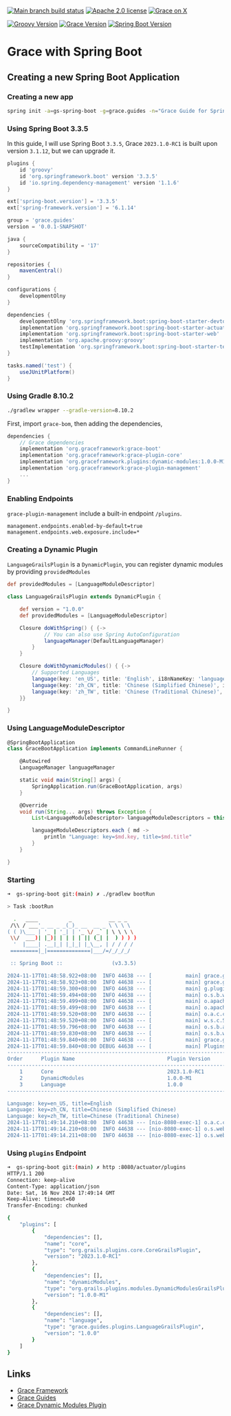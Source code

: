 [![Main branch build status](https://github.com/grace-guides/gs-spring-boot/workflows/Grace%20CI/badge.svg?style=flat)](https://github.com/grace-guides/gs-spring-boot/actions?query=workflow%3A%Grace+CI%22)
[![Apache 2.0 license](https://img.shields.io/badge/License-APACHE%202.0-green.svg?logo=APACHE&style=flat)](https://opensource.org/licenses/Apache-2.0)
[![Grace on X](https://img.shields.io/twitter/follow/graceframework?style=social)](https://twitter.com/graceframework)

[![Groovy Version](https://img.shields.io/badge/Groovy-4.0.24-blue?style=flat&color=4298b8)](https://groovy-lang.org/releasenotes/groovy-4.0.html)
[![Grace Version](https://img.shields.io/badge/Grace-2023.1.0-blue?style=flat&color=f49b06)](https://github.com/graceframework/grace-framework/releases/tag/v2023.1.0-RC1)
[![Spring Boot Version](https://img.shields.io/badge/Spring_Boot-3.3.5-blue?style=flat&color=6db33f)](https://github.com/spring-projects/spring-boot/releases)

# Grace with Spring Boot

## Creating a new Spring Boot Application

### Creating a new app

```bash
spring init -a=gs-spring-boot -g=grace.guides -n="Grace Guide for Spring Boot" --description="Spring Boot Application with Grace Plugins" --package-name=grace.guides -l=groovy --build=gradle --format=project -t=gradle-project -d=devtools,actuator,web -x
```

### Using Spring Boot 3.3.5

In this guide, I will use Spring Boot `3.3.5`, Grace `2023.1.0-RC1` is built upon version `3.1.12`, but we can upgrade it.

```gradle
plugins {
	id 'groovy'
	id 'org.springframework.boot' version '3.3.5'
	id 'io.spring.dependency-management' version '1.1.6'
}

ext['spring-boot.version'] = '3.3.5'
ext['spring-framework.version'] = '6.1.14'

group = 'grace.guides'
version = '0.0.1-SNAPSHOT'

java {
	sourceCompatibility = '17'
}

repositories {
	mavenCentral()
}

configurations {
	developmentOlny
}

dependencies {
	developmentOlny 'org.springframework.boot:spring-boot-starter-devtools'
	implementation 'org.springframework.boot:spring-boot-starter-actuator'
	implementation 'org.springframework.boot:spring-boot-starter-web'
	implementation 'org.apache.groovy:groovy'
	testImplementation 'org.springframework.boot:spring-boot-starter-test'
}

tasks.named('test') {
	useJUnitPlatform()
}

```

### Using Gradle 8.10.2

```bash
./gradlew wrapper --gradle-version=8.10.2
```

First, import `grace-bom`, then adding the dependencies,

```gradle
dependencies {
	// Grace dependencies
	implementation 'org.graceframework:grace-boot'
	implementation 'org.graceframework:grace-plugin-core'
	implementation 'org.graceframework.plugins:dynamic-modules:1.0.0-M1'
	implementation 'org.graceframework:grace-plugin-management'
    ...
}
```

### Enabling Endpoints

`grace-plugin-management` include a built-in endpoint `/plugins`.

```properties
management.endpoints.enabled-by-default=true
management.endpoints.web.exposure.include=*
```

### Creating a Dynamic Plugin

`LanguageGrailsPlugin` is a `DynamicPlugin`, you can register dynamic modules by providing `providedModules`

```groovy
def providedModules = [LanguageModuleDescriptor]
```

```groovy
class LanguageGrailsPlugin extends DynamicPlugin {

    def version = "1.0.0"
    def providedModules = [LanguageModuleDescriptor]

    Closure doWithSpring() { {->
            // You can also use Spring AutoConfiguration
            languageManager(DefaultLanguageManager)
        }
    }

    Closure doWithDynamicModules() { {->
        // Supported Languages
        language(key: 'en_US', title: 'English', i18nNameKey: 'languages.en_US')
        language(key: 'zh_CN', title: 'Chinese (Simplified Chinese)', i18nNameKey: 'languages.zh_CN')
        language(key: 'zh_TW', title: 'Chinese (Traditional Chinese)', i18nNameKey: 'languages.zh_TW', enabled: true)
    }}

}
```

### Using LanguageModuleDescriptor

```groovy
@SpringBootApplication
class GraceBootApplication implements CommandLineRunner {

	@Autowired
	LanguageManager languageManager

	static void main(String[] args) {
		SpringApplication.run(GraceBootApplication, args)
	}

	@Override
	void run(String... args) throws Exception {
		List<LanguageModuleDescriptor> languageModuleDescriptors = this.languageManager.getLanguages()

		languageModuleDescriptors.each { md ->
			println "Language: key=$md.key, title=$md.title"
		}
	}

}
```

### Starting

```bash
➜  gs-spring-boot git:(main) ✗ ./gradlew bootRun

> Task :bootRun

  .   ____          _            __ _ _
 /\\ / ___'_ __ _ _(_)_ __  __ _ \ \ \ \
( ( )\___ | '_ | '_| | '_ \/ _` | \ \ \ \
 \\/  ___)| |_)| | | | | || (_| |  ) ) ) )
  '  |____| .__|_| |_|_| |_\__, | / / / /
 =========|_|==============|___/=/_/_/_/

 :: Spring Boot ::                (v3.3.5)

2024-11-17T01:48:58.922+08:00  INFO 44638 --- [           main] grace.guides.GraceBootApplication        : Starting GraceBootApplication using Java 17.0.12 with PID 44638 (/Users/rain/Development/github/grace/grace-guides/gs-spring-boot/build/classes/groovy/main started by rain in /Users/rain/Development/github/grace/grace-guides/gs-spring-boot)
2024-11-17T01:48:58.923+08:00  INFO 44638 --- [           main] grace.guides.GraceBootApplication        : No active profile set, falling back to 1 default profile: "default"
2024-11-17T01:48:59.300+08:00  INFO 44638 --- [           main] g.plugins.DefaultGrailsPluginManager     : Total 3 plugins loaded successfully, take in 44 ms
2024-11-17T01:48:59.494+08:00  INFO 44638 --- [           main] o.s.b.w.embedded.tomcat.TomcatWebServer  : Tomcat initialized with port 8080 (http)
2024-11-17T01:48:59.499+08:00  INFO 44638 --- [           main] o.apache.catalina.core.StandardService   : Starting service [Tomcat]
2024-11-17T01:48:59.499+08:00  INFO 44638 --- [           main] o.apache.catalina.core.StandardEngine    : Starting Servlet engine: [Apache Tomcat/10.1.33]
2024-11-17T01:48:59.520+08:00  INFO 44638 --- [           main] o.a.c.c.C.[Tomcat].[localhost].[/]       : Initializing Spring embedded WebApplicationContext
2024-11-17T01:48:59.520+08:00  INFO 44638 --- [           main] w.s.c.ServletWebServerApplicationContext : Root WebApplicationContext: initialization completed in 580 ms
2024-11-17T01:48:59.796+08:00  INFO 44638 --- [           main] o.s.b.a.e.web.EndpointLinksResolver      : Exposing 16 endpoints beneath base path '/actuator'
2024-11-17T01:48:59.830+08:00  INFO 44638 --- [           main] o.s.b.w.embedded.tomcat.TomcatWebServer  : Tomcat started on port 8080 (http) with context path '/'
2024-11-17T01:48:59.840+08:00  INFO 44638 --- [           main] grace.guides.GraceBootApplication        : Started GraceBootApplication in 1.037 seconds (process running for 1.324)
2024-11-17T01:48:59.840+08:00 DEBUG 44638 --- [           main] PluginsInfoApplicationContextInitializer :
----------------------------------------------------------------------------------------------
Order      Plugin Name                              Plugin Version                     Enabled
----------------------------------------------------------------------------------------------
    1      Core                                     2023.1.0-RC1                             Y
    2      DynamicModules                           1.0.0-M1                                 Y
    3      Language                                 1.0.0                                    Y
----------------------------------------------------------------------------------------------

Language: key=en_US, title=English
Language: key=zh_CN, title=Chinese (Simplified Chinese)
Language: key=zh_TW, title=Chinese (Traditional Chinese)
2024-11-17T01:49:14.210+08:00  INFO 44638 --- [nio-8080-exec-1] o.a.c.c.C.[Tomcat].[localhost].[/]       : Initializing Spring DispatcherServlet 'dispatcherServlet'
2024-11-17T01:49:14.210+08:00  INFO 44638 --- [nio-8080-exec-1] o.s.web.servlet.DispatcherServlet        : Initializing Servlet 'dispatcherServlet'
2024-11-17T01:49:14.211+08:00  INFO 44638 --- [nio-8080-exec-1] o.s.web.servlet.DispatcherServlet        : Completed initialization in 1 ms
```

### Using `plugins` Endpoint

```bash
➜  gs-spring-boot git:(main) ✗ http :8080/actuator/plugins
HTTP/1.1 200
Connection: keep-alive
Content-Type: application/json
Date: Sat, 16 Nov 2024 17:49:14 GMT
Keep-Alive: timeout=60
Transfer-Encoding: chunked

{
    "plugins": [
        {
            "dependencies": [],
            "name": "core",
            "type": "org.grails.plugins.core.CoreGrailsPlugin",
            "version": "2023.1.0-RC1"
        },
        {
            "dependencies": [],
            "name": "dynamicModules",
            "type": "org.grails.plugins.modules.DynamicModulesGrailsPlugin",
            "version": "1.0.0-M1"
        },
        {
            "dependencies": [],
            "name": "language",
            "type": "grace.guides.plugins.LanguageGrailsPlugin",
            "version": "1.0.0"
        }
    ]
}
```

## Links

- [Grace Framework](https://github.com/graceframework/grace-framework)
- [Grace Guides](https://github.com/grace-guides)
- [Grace Dynamic Modules Plugin](https://github.com/grace-plugins/grace-dynamic-modules)
